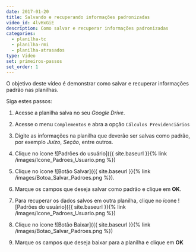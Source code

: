 ```yaml
---
date: 2017-01-20
title: Salvando e recuperando informações padronizadas
video_id: 4lvHxGiE
description: Como salvar e recuperar informações padronizadas
categories:
  - planilha-tc
  - planilha-rmi
  - planilha-atrasados
type: Video
set: primeiros-passos
set_order: 1
---
```


O objetivo deste vídeo é demonstrar como salvar e recuperar informações padrão nas planilhas.

Siga estes passos:

1. Acesse a planilha salva no seu *Google Drive*.
1. Acesse o menu `Complementos` e abra a opção `Cálculos Previdenciários`
1. Digite as informações na planilha que deverão ser salvas como padrão, por exemplo *Juízo*, *Seção*, entre outros.
1. Clique no ícone ![Padrões do usuário]({{ site.baseurl }}{% link /images/Icone_Padroes_Usuario.png %})
1. Clique no ícone ![Botão Salvar]({{ site.baseurl }}{% link /images/Botoa_Salvar_Padroes.png %}).
1. Marque os campos que deseja salvar como padrão e clique em **OK**.

1. Para recuperar os dados salvos em outra planilha, clique no ícone ![Padrões do usuário]({{ site.baseurl }}{% link /images/Icone_Padroes_Usuario.png %})
1. Clique no ícone ![Botão Baixar]({{ site.baseurl }}{% link /images/Botao_Salvar_Padroes.png %}) 
1. Marque os campos que deseja baixar para a planilha e clique em **OK**

